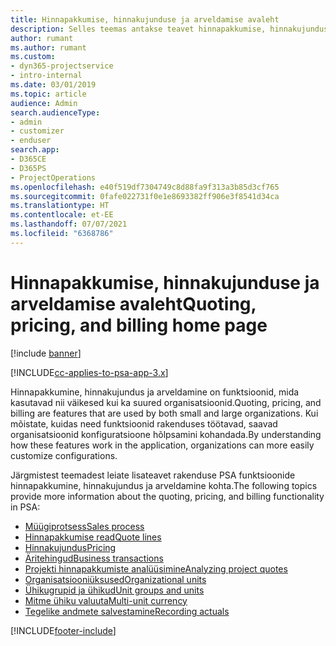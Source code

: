 ```yaml
---
title: Hinnapakkumise, hinnakujunduse ja arveldamise avaleht
description: Selles teemas antakse teavet hinnapakkumise, hinnakujunduse ja arveldamise kohta.
author: rumant
ms.author: rumant
ms.custom:
- dyn365-projectservice
- intro-internal
ms.date: 03/01/2019
ms.topic: article
audience: Admin
search.audienceType:
- admin
- customizer
- enduser
search.app:
- D365CE
- D365PS
- ProjectOperations
ms.openlocfilehash: e40f519df7304749c8d88fa9f313a3b85d3cf765
ms.sourcegitcommit: 0fafe022731f0e1e8693382ff906e3f8541d34ca
ms.translationtype: HT
ms.contentlocale: et-EE
ms.lasthandoff: 07/07/2021
ms.locfileid: "6368786"
---
```

# <a name="quoting-pricing-and-billing-home-page"></a><span data-ttu-id="30ba0-103">Hinnapakkumise, hinnakujunduse ja arveldamise avaleht</span><span class="sxs-lookup"><span data-stu-id="30ba0-103">Quoting, pricing, and billing home page</span></span>

[!include [banner](../includes/psa-now-project-operations.md)]

[!INCLUDE[cc-applies-to-psa-app-3.x](../includes/cc-applies-to-psa-app-3x.md)]

<span data-ttu-id="30ba0-104">Hinnapakkumine, hinnakujundus ja arveldamine on funktsioonid, mida kasutavad nii väikesed kui ka suured organisatsioonid.</span><span class="sxs-lookup"><span data-stu-id="30ba0-104">Quoting, pricing, and billing are features that are used by both small and large organizations.</span></span> <span data-ttu-id="30ba0-105">Kui mõistate, kuidas need funktsioonid rakenduses töötavad, saavad organisatsioonid konfiguratsioone hõlpsamini kohandada.</span><span class="sxs-lookup"><span data-stu-id="30ba0-105">By understanding how these features work in the application, organizations can more easily customize configurations.</span></span>

<span data-ttu-id="30ba0-106">Järgmistest teemadest leiate lisateavet rakenduse PSA funktsioonide hinnapakkumine, hinnakujundus ja arveldamine kohta.</span><span class="sxs-lookup"><span data-stu-id="30ba0-106">The following topics provide more information about the quoting, pricing, and billing functionality in PSA:</span></span>

- [<span data-ttu-id="30ba0-107">Müügiprotsess</span><span class="sxs-lookup"><span data-stu-id="30ba0-107">Sales process</span></span>](basic-sales-process.md)
- [<span data-ttu-id="30ba0-108">Hinnapakkumise read</span><span class="sxs-lookup"><span data-stu-id="30ba0-108">Quote lines</span></span>](basic-quote-lines.md)
- [<span data-ttu-id="30ba0-109">Hinnakujundus</span><span class="sxs-lookup"><span data-stu-id="30ba0-109">Pricing</span></span>](basic-pricing.md)
- [<span data-ttu-id="30ba0-110">Äritehingud</span><span class="sxs-lookup"><span data-stu-id="30ba0-110">Business transactions</span></span>](basic-business-transactions.md)
- [<span data-ttu-id="30ba0-111">Projekti hinnapakkumiste analüüsimine</span><span class="sxs-lookup"><span data-stu-id="30ba0-111">Analyzing project quotes</span></span>](basic-analyzing-quotes.md)
- [<span data-ttu-id="30ba0-112">Organisatsiooniüksused</span><span class="sxs-lookup"><span data-stu-id="30ba0-112">Organizational units</span></span>](advanced-organizational.md)
- [<span data-ttu-id="30ba0-113">Ühikugrupid ja ühikud</span><span class="sxs-lookup"><span data-stu-id="30ba0-113">Unit groups and units</span></span>](advanced-units.md)
- [<span data-ttu-id="30ba0-114">Mitme ühiku valuuta</span><span class="sxs-lookup"><span data-stu-id="30ba0-114">Multi-unit currency</span></span>](advanced-currency.md)
- [<span data-ttu-id="30ba0-115">Tegelike andmete salvestamine</span><span class="sxs-lookup"><span data-stu-id="30ba0-115">Recording actuals</span></span>](advanced-actuals.md)


[!INCLUDE[footer-include](../includes/footer-banner.md)]
